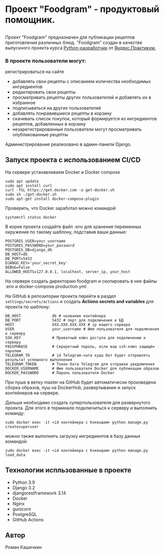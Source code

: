 # Проект "Foodgram" - продуктовый помощник.


## 
Проект "Foodgram" предназначен для публикации рецептов приготовления различных блюд. "Foodgram" создан в качестве выпускного проекта курса [Python-разработчик](https://practicum.yandex.ru/backend-developer/) от [Яндекс.Практикум.](https://practicum.yandex.ru/)

### В проекте пользователи могут:

 регистрироваться на сайте
- добавлять свои рецепты с описанием количества необходимых ингредиентов
- редактировать свои рецепты
- просматривать рецепты других пользователей и добавлять их в избранное
- подписываться на других пользователей
- добавлять понравившиеся рецепты в корзину
- скачивать список покупок, который формируется из ингредиентов рецептов, добавленных в корзину
- незарегистрированные пользователи могут просматривать опубликованные рецепты

Администрирование реализовано в админ-панели Django.

## Запуск проекта с использованием CI/CD

На сервере устанавливаем Docker и Docker compose

    sudo apt update
    sudo apt install curl
    curl -fSL https://get.docker.com -o get-docker.sh
    sudo sh ./get-docker.sh
    sudo apt-get install docker-compose-plugin
Проверить, что Docker заработал можно командой:

    systemctl status docker

В корне проекта создайте файл .env для хранения переменных окружения по такому шаблону, подставив ваши данные:

    POSTGRES_USER=your_username
    POSTGRES_PASSWORD=your_password
    POSTGRES_DB=django_db
    DB_HOST=db
    DB_PORT=5432
    DJANGO_KEY='your_secret_key'
	DEBUG=False
	ALLOWED_HOSTS=127.0.0.1, localhost, server_ip, your_host

На сервере создать директорию foodgram и скопировать в нее файлы .env и docker-compose.production.yml

На GitHub в репозитории проекта перейти в раздел `settings/secrets/actions` и создать **Actions secrets and variables** для проекта по шаблону:

    DB_HOST              db # название контейнера
    DB_PORT              5432 # порт для подключения к БД 
    HOST                 XXX.XXX.XXX.XXX # ip вашего сервера
    USER                 your_username # Имя пользователя для подключения к серверу
    SSH_KEY              # Приватный ключ доступа для подключению к серверу
    PASSPHRASE           # Серкретный пароль, если ваш ssh-ключ защищён паролем
    TELEGRAM_TO          # id Telegram-чата куда бот будет отправлять результат успешного выполнения
    TELEGRAM_TOKEN       # Токен бота Telegram для отправки уведомления
    DOCKER_USERNAME      # Имя пользователя Docker для публикации образов
    DOCKER_PASSWORD      # Пароль пользователя Docker

При пуше в ветку master на GitHub будет автоматически произведена сборка образов, пуш на DockerHub, развертывание и запуск контейнеров на сервере.

Дальше необходимо создать суперпользователя для развернутого проекта. Для этого в терминале подключиться к серверу и выполнить команду:

    sudo docker exec -it <id контейнера с бэкендом> python manage.py createsuperuser
можно также выполнить загрузку ингредиентов в базу данных командой:

    sudo docker exec -it <id контейнера с бэкендом> python manage.py load_data


## Технологии испльзованные в проекте
 - Python 3.9
 - Django 3.2
 - djangorestframework 3.14
 - Docker
 - Nginx
 - gunicorn
 - PostgreSQL
 - GitHub Actions


## Автор
Роман Кашичкин
